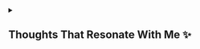 <details>
  <summary><h2>Thoughts That Resonate With Me ✨</h2></summary>
  <br>

> *Optimism is your moral duty.* (inspired by Karl Popper's [_The Open Society and Its Enemies_](https://en.wikipedia.org/wiki/The_Open_Society_and_Its_Enemies), Volume 1, Chapter 10) ✨

<br>

> *Man has a large capacity for effort. In fact it is so much greater than we think it is that few ever reach this capacity. We should value the faculty of knowing what we ought to do and having the will to do it. Knowing is easy; it is the doing that is difficult. The critical issue is not what we know but what we do with what we know. The great end of life is not knowledge, but action. I believe that it is the duty of each of us to act as if the fate of the world depended on him ... we must live for the future, not for our own comfort or success.*  
> — [Admiral Hyman G. Rickover](https://en.wikipedia.org/wiki/Hyman_G._Rickover) (attributed, via [Sam Altman](https://blog.samaltman.com/rickover)) ✨
</details>
